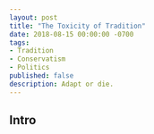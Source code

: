 ```yaml
---
layout: post
title: "The Toxicity of Tradition"
date: 2018-08-15 00:00:00 -0700
tags: 
- Tradition
- Conservatism
- Politics
published: false
description: Adapt or die.
---
```


## Intro
